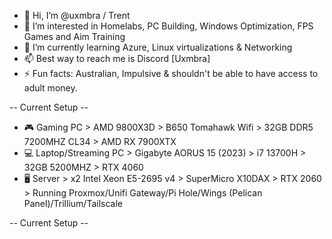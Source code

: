 - 👋 Hi, I’m @uxmbra / Trent
- 👀 I’m interested in Homelabs, PC Building, Windows Optimization, FPS Games and Aim Training
- 🌱 I’m currently learning Azure, Linux virtualizations & Networking
- 📫 Best way to reach me is Discord [Uxmbra]
- ⚡ Fun facts: Australian, Impulsive & shouldn't be able to have access to adult money.


-- Current Setup -- 

- 🎮 Gaming PC > AMD 9800X3D > B650 Tomahawk Wifi > 32GB DDR5 7200MHZ CL34 > AMD RX 7900XTX
- 💻 Laptop/Streaming PC > Gigabyte AORUS 15 (2023) > i7 13700H > 32GB 5200MHZ > RTX 4060
- 🖥️ Server > x2 Intel Xeon E5-2695 v4 > SuperMicro X10DAX > RTX 2060 > Running Proxmox/Unifi Gateway/Pi Hole/Wings (Pelican Panel)/Trillium/Tailscale

-- Current Setup --
<!---
uxmbra/uxmbra is a ✨ special ✨ repository because its `README.md` (this file) appears on your GitHub profile.
You can click the Preview link to take a look at your changes.
--->
